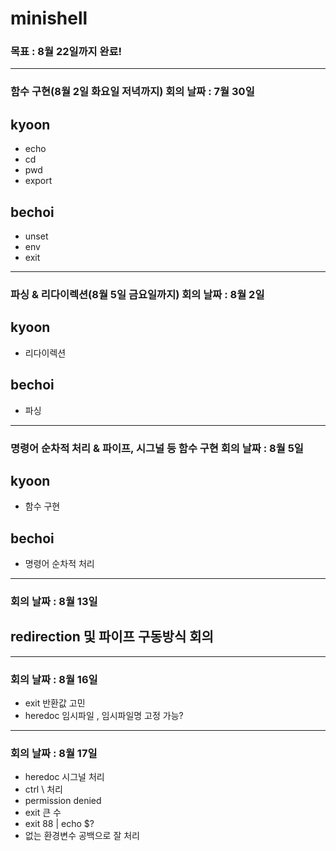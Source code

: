 # minishell

### 목표 : 8월 22일까지 완료!

-----
### 함수 구현(8월 2일 화요일 저녁까지) 회의 날짜 : 7월 30일

## kyoon
- echo
- cd
- pwd
- export

## bechoi
- unset
- env
- exit


-----
### 파싱 & 리다이렉션(8월 5일 금요일까지)  회의 날짜 : 8월 2일

## kyoon
- 리다이렉션

## bechoi
- 파싱

_____
### 명령어 순차적 처리 & 파이프, 시그널 등 함수 구현   회의 날짜 :  8월 5일

## kyoon
- 함수 구현

## bechoi
- 명령어 순차적 처리

-----
### 회의 날짜 : 8월 13일

## redirection 및 파이프 구동방식 회의

-----
### 회의 날짜 : 8월 16일

- exit 반환값 고민
- heredoc 임시파일 , 임시파일명 고정 가능?

-----
### 회의 날짜 : 8월 17일

- heredoc 시그널 처리
- ctrl \ 처리
- permission denied
- exit 큰 수
- exit 88 | echo $?
- 없는 환경변수 공백으로 잘 처리

